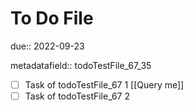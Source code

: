 # To Do File

due:: 2022-09-23

metadatafield:: todoTestFile_67\_35

- [ ] Task of todoTestFile_67 1 [[Query me]]
- [ ] Task of todoTestFile_67 2
